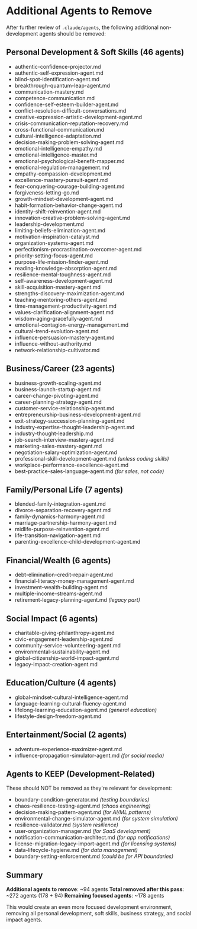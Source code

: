 # Additional Agents to Remove

After further review of `.claude/agents`, the following additional non-development agents should be removed:

## Personal Development & Soft Skills (46 agents)
- authentic-confidence-projector.md
- authentic-self-expression-agent.md
- blind-spot-identification-agent.md
- breakthrough-quantum-leap-agent.md
- communication-mastery.md
- competence-communication.md
- confidence-self-esteem-builder-agent.md
- conflict-resolution-difficult-conversations.md
- creative-expression-artistic-development-agent.md
- crisis-communication-reputation-recovery.md
- cross-functional-communication.md
- cultural-intelligence-adaptation.md
- decision-making-problem-solving-agent.md
- emotional-intelligence-empathy.md
- emotional-intelligence-master.md
- emotional-psychological-benefit-mapper.md
- emotional-regulation-management.md
- empathy-compassion-development.md
- excellence-mastery-pursuit-agent.md
- fear-conquering-courage-building-agent.md
- forgiveness-letting-go.md
- growth-mindset-development-agent.md
- habit-formation-behavior-change-agent.md
- identity-shift-reinvention-agent.md
- innovation-creative-problem-solving-agent.md
- leadership-development.md
- limiting-beliefs-elimination-agent.md
- motivation-inspiration-catalyst.md
- organization-systems-agent.md
- perfectionism-procrastination-overcomer-agent.md
- priority-setting-focus-agent.md
- purpose-life-mission-finder-agent.md
- reading-knowledge-absorption-agent.md
- resilience-mental-toughness-agent.md
- self-awareness-development-agent.md
- skill-acquisition-mastery-agent.md
- strengths-discovery-maximization-agent.md
- teaching-mentoring-others-agent.md
- time-management-productivity-agent.md
- values-clarification-alignment-agent.md
- wisdom-aging-gracefully-agent.md
- emotional-contagion-energy-management.md
- cultural-trend-evolution-agent.md
- influence-persuasion-mastery-agent.md
- influence-without-authority.md
- network-relationship-cultivator.md

## Business/Career (23 agents)
- business-growth-scaling-agent.md
- business-launch-startup-agent.md
- career-change-pivoting-agent.md
- career-planning-strategy-agent.md
- customer-service-relationship-agent.md
- entrepreneurship-business-development-agent.md
- exit-strategy-succession-planning-agent.md
- industry-expertise-thought-leadership-agent.md
- industry-thought-leadership.md
- job-search-interview-mastery-agent.md
- marketing-sales-mastery-agent.md
- negotiation-salary-optimization-agent.md
- professional-skill-development-agent.md *(unless coding skills)*
- workplace-performance-excellence-agent.md
- best-practice-sales-language-agent.md *(for sales, not code)*

## Family/Personal Life (7 agents)
- blended-family-integration-agent.md
- divorce-separation-recovery-agent.md
- family-dynamics-harmony-agent.md
- marriage-partnership-harmony-agent.md
- midlife-purpose-reinvention-agent.md
- life-transition-navigation-agent.md
- parenting-excellence-child-development-agent.md

## Financial/Wealth (6 agents)
- debt-elimination-credit-repair-agent.md
- financial-literacy-money-management-agent.md
- investment-wealth-building-agent.md
- multiple-income-streams-agent.md
- retirement-legacy-planning-agent.md *(legacy part)*

## Social Impact (6 agents)
- charitable-giving-philanthropy-agent.md
- civic-engagement-leadership-agent.md
- community-service-volunteering-agent.md
- environmental-sustainability-agent.md
- global-citizenship-world-impact-agent.md
- legacy-impact-creation-agent.md

## Education/Culture (4 agents)
- global-mindset-cultural-intelligence-agent.md
- language-learning-cultural-fluency-agent.md
- lifelong-learning-education-agent.md *(general education)*
- lifestyle-design-freedom-agent.md

## Entertainment/Social (2 agents)
- adventure-experience-maximizer-agent.md
- influence-propagation-simulator-agent.md *(for social media)*

## Agents to KEEP (Development-Related)
These should NOT be removed as they're relevant for development:
- boundary-condition-generator.md *(testing boundaries)*
- chaos-resilience-testing-agent.md *(chaos engineering)*
- decision-making-pattern-agent.md *(for AI/ML patterns)*
- environmental-change-simulator-agent.md *(for system simulation)*
- resilience-validator.md *(system resilience)*
- user-organization-manager.md *(for SaaS development)*
- notification-communication-architect.md *(for app notifications)*
- license-migration-legacy-import-agent.md *(for licensing systems)*
- data-lifecycle-hygiene.md *(for data management)*
- boundary-setting-enforcement.md *(could be for API boundaries)*

## Summary
**Additional agents to remove**: ~94 agents
**Total removed after this pass**: ~272 agents (178 + 94)
**Remaining focused agents**: ~178 agents

This would create an even more focused development environment, removing all personal development, soft skills, business strategy, and social impact agents.